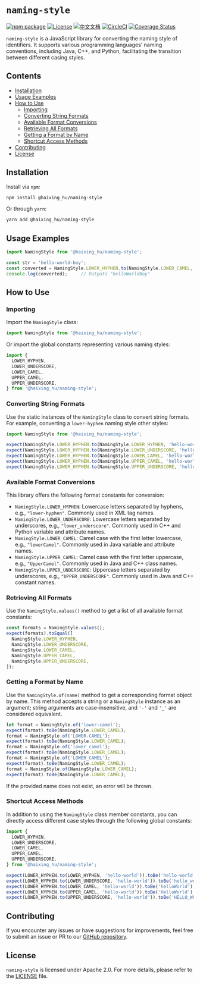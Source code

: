 # `naming-style`

[![npm package](https://img.shields.io/npm/v/@haixing_hu/naming-style.svg)](https://npmjs.com/package/@haixing_hu/naming-style)
[![License](https://img.shields.io/badge/License-Apache-blue.svg)](https://www.apache.org/licenses/LICENSE-2.0)
[![中文文档](https://img.shields.io/badge/文档-中文版-blue.svg)](README.zh_CN.md)
[![CircleCI](https://dl.circleci.com/status-badge/img/gh/Haixing-Hu/js-naming-style/tree/master.svg?style=shield)](https://dl.circleci.com/status-badge/redirect/gh/Haixing-Hu/js-naming-style/tree/master)
[![Coverage Status](https://coveralls.io/repos/github/Haixing-Hu/js-naming-style/badge.svg?branch=master)](https://coveralls.io/github/Haixing-Hu/js-naming-style?branch=master)

`naming-style` is a JavaScript library for converting the naming style of 
identifiers. It supports various programming languages' naming conventions, 
including Java, C++, and Python, facilitating the transition between different 
casing styles.

## <span id="content">Contents</span>

- [Installation](#installation)
- [Usage Examples](#example)
- [How to Use](#usage)
    - [Importing](#import)
    - [Converting String Formats](#convert)
    - [Available Format Conversions](#formats)
    - [Retrieving All Formats](#all-formats)
    - [Getting a Format by Name](#get-format)
    - [Shortcut Access Methods](#shortcuts)
- [Contributing](#contributing)
- [License](#license)

## <span id="installation">Installation</span>

Install via `npm`:
```bash
npm install @haixing_hu/naming-style
```
Or through `yarn`:
```bash
yarn add @haixing_hu/naming-style
```

## <span id="example">Usage Examples</span>

```js
import NamingStyle from '@haixing_hu/naming-style';

const str = 'hello-world-boy';
const converted = NamingStyle.LOWER_HYPHEN.to(NamingStyle.LOWER_CAMEL, str);
console.log(converted);     // Outputs "helloWorldBoy"
```

## <span id="usage">How to Use</span>

### <span id="import">Importing</span>

Import the `NamingStyle` class:
```js
import NamingStyle from '@haixing_hu/naming-style';
```
Or import the global constants representing various naming styles:
```js
import {
  LOWER_HYPHEN,
  LOWER_UNDERSCORE,
  LOWER_CAMEL,
  UPPER_CAMEL,
  UPPER_UNDERSCORE,
} from '@haixing_hu/naming-style';
```

### <span id="convert">Converting String Formats</span>

Use the static instances of the `NamingStyle` class to convert string formats. 
For example, converting a `lower-hyphen` naming style other styles:

```js
import NamingStyle from '@haixing_hu/naming-style';

expect(NamingStyle.LOWER_HYPHEN.to(NamingStyle.LOWER_HYPHEN, 'hello-world')).toBe('hello-world');
expect(NamingStyle.LOWER_HYPHEN.to(NamingStyle.LOWER_UNDERSCORE, 'hello-world')).toBe('hello_world');
expect(NamingStyle.LOWER_HYPHEN.to(NamingStyle.LOWER_CAMEL, 'hello-world')).toBe('helloWorld');
expect(NamingStyle.LOWER_HYPHEN.to(NamingStyle.UPPER_CAMEL, 'hello-world')).toBe('HelloWorld');
expect(NamingStyle.LOWER_HYPHEN.to(NamingStyle.UPPER_UNDERSCORE, 'hello-world')).toBe('HELLO_WORLD');
```

### <span id="formats">Available Format Conversions</span>

This library offers the following format constants for conversion:

- `NamingStyle.LOWER_HYPHEN`: Lowercase letters separated by hyphens, e.g., 
  `"lower-hyphen"`. Commonly used in XML tag names.
- `NamingStyle.LOWER_UNDERSCORE`: Lowercase letters separated by underscores, 
  e.g., `"lower_underscore"`. Commonly used in C++ and Python variable and attribute names.
- `NamingStyle.LOWER_CAMEL`: Camel case with the first letter lowercase, e.g.,
  `"lowerCamel"`. Commonly used in Java variable and attribute names.
- `NamingStyle.UPPER_CAMEL`: Camel case with the first letter uppercase, e.g., 
  `"UpperCamel"`. Commonly used in Java and C++ class names.
- `NamingStyle.UPPER_UNDERSCORE`: Uppercase letters separated by underscores, 
  e.g., `"UPPER_UNDERSCORE"`. Commonly used in Java and C++ constant names.

### <span id="all-formats">Retrieving All Formats</span>

Use the `NamingStyle.values()` method to get a list of all available format constants:

```js
const formats = NamingStyle.values();
expect(formats).toEqual([
  NamingStyle.LOWER_HYPHEN,
  NamingStyle.LOWER_UNDERSCORE,
  NamingStyle.LOWER_CAMEL,
  NamingStyle.UPPER_CAMEL,
  NamingStyle.UPPER_UNDERSCORE,
]);
```

### <span id="get-format">Getting a Format by Name</span>

Use the `NamingStyle.of(name)` method to get a corresponding format object by 
name. This method accepts a string or a `NamingStyle` instance as an argument; 
string arguments are case-insensitive, and `'-'` and `'_'` are considered 
equivalent.

```js
let format = NamingStyle.of('lower-camel');
expect(format).toBe(NamingStyle.LOWER_CAMEL);
format = NamingStyle.of('LOWER-CAMEL');
expect(format).toBe(NamingStyle.LOWER_CAMEL);
format = NamingStyle.of('lower_camel');
expect(format).toBe(NamingStyle.LOWER_CAMEL);
format = NamingStyle.of('LOWER_CAMEL');
expect(format).toBe(NamingStyle.LOWER_CAMEL);
format = NamingStyle.of(NamingStyle.LOWER_CAMEL);
expect(format).toBe(NamingStyle.LOWER_CAMEL);
```

If the provided name does not exist, an error will be thrown.

### <span id="shortcuts">Shortcut Access Methods</span>

In addition to using the `NamingStyle` class member constants, you can directly
access different case styles through the following global constants:

```js
import { 
  LOWER_HYPHEN,
  LOWER_UNDERSCORE,
  LOWER_CAMEL, 
  UPPER_CAMEL, 
  UPPER_UNDERSCORE, 
} from '@haixing_hu/naming-style';

expect(LOWER_HYPHEN.to(LOWER_HYPHEN, 'hello-world')).toBe('hello-world');
expect(LOWER_HYPHEN.to(LOWER_UNDERSCORE, 'hello-world')).toBe('hello_world');
expect(LOWER_HYPHEN.to(LOWER_CAMEL, 'hello-world')).toBe('helloWorld');
expect(LOWER_HYPHEN.to(UPPER_CAMEL, 'hello-world')).toBe('HelloWorld');
expect(LOWER_HYPHEN.to(UPPER_UNDERSCORE, 'hello-world')).toBe('HELLO_WORLD');
```

## <span id="contributing">Contributing</span>

If you encounter any issues or have suggestions for improvements, feel free to
submit an issue or PR to our [GitHub repository].

## <span id="license">License</span>

`naming-style` is licensed under Apache 2.0. For more details, please refer to 
the [LICENSE](LICENSE) file.

[`naming-style`]: https://npmjs.com/package/@haixing_hu/naming-style
[GitHub repository]: https://github.com/Haixing-Hu/js-naming-style
